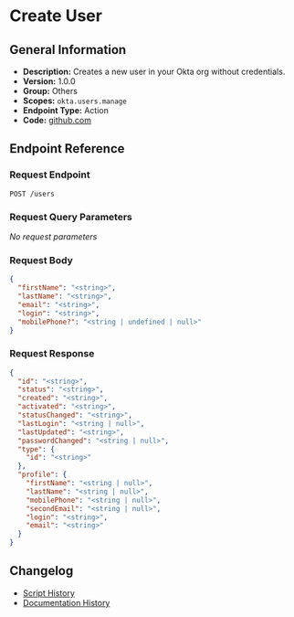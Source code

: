 # Create User

## General Information

- **Description:** Creates a new user in your Okta org without credentials.
- **Version:** 1.0.0
- **Group:** Others
- **Scopes:** `okta.users.manage`
- **Endpoint Type:** Action
- **Code:** [github.com](https://github.com/NangoHQ/integration-templates/tree/main/integrations/okta-preview/actions/create-user.ts)


## Endpoint Reference

### Request Endpoint

`POST /users`

### Request Query Parameters

_No request parameters_

### Request Body

```json
{
  "firstName": "<string>",
  "lastName": "<string>",
  "email": "<string>",
  "login": "<string>",
  "mobilePhone?": "<string | undefined | null>"
}
```

### Request Response

```json
{
  "id": "<string>",
  "status": "<string>",
  "created": "<string>",
  "activated": "<string>",
  "statusChanged": "<string>",
  "lastLogin": "<string | null>",
  "lastUpdated": "<string>",
  "passwordChanged": "<string | null>",
  "type": {
    "id": "<string>"
  },
  "profile": {
    "firstName": "<string | null>",
    "lastName": "<string | null>",
    "mobilePhone": "<string | null>",
    "secondEmail": "<string | null>",
    "login": "<string>",
    "email": "<string>"
  }
}
```

## Changelog

- [Script History](https://github.com/NangoHQ/integration-templates/commits/main/integrations/okta-preview/actions/create-user.ts)
- [Documentation History](https://github.com/NangoHQ/integration-templates/commits/main/integrations/okta-preview/actions/create-user.md)

<!-- END  GENERATED CONTENT -->

